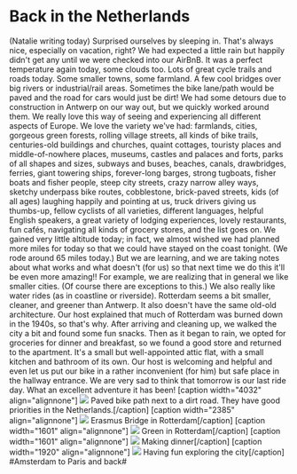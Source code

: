 # Back in the Netherlands
(Natalie writing today) Surprised ourselves by sleeping in. That's always nice, especially on vacation, right? We had expected a little rain but happily didn't get any until we were checked into our AirBnB. It was a perfect temperature again today, some clouds too.  Lots of great cycle trails and roads today. Some smaller towns, some farmland. A few cool bridges over big rivers or industrial/rail areas. Sometimes the bike lane/path would be paved and the road for cars would just be dirt! We had some detours due to construction in Antwerp on our way out, but we quickly worked around them. We really love this way of seeing and experiencing all different aspects of Europe. We love the variety we've had: farmlands, cities, gorgeous green forests, rolling village streets, all kinds of bike trails, centuries-old buildings and churches, quaint cottages, touristy places and middle-of-nowhere places, museums, castles and palaces and forts, parks of all shapes and sizes, subways and buses, beaches, canals, drawbridges, ferries, giant towering ships, forever-long barges, strong tugboats, fisher boats and fisher people, steep city streets, crazy narrow alley ways, sketchy underpass bike routes, cobblestone, brick-paved streets, kids (of all ages) laughing happily and pointing at us, truck drivers giving us thumbs-up, fellow cyclists of all varieties, different languages, helpful English speakers, a great variety of lodging experiences, lovely restaurants, fun cafés, navigating all kinds of grocery stores, and the list goes on.  We gained very little altitude today; in fact, we almost wished we had planned more miles for today so that we could have stayed on the coast tonight. (We rode around 65 miles today.) But we are learning, and we are taking notes about what works and what doesn't (for us) so that next time we do this it'll be even more amazing!! For example, we are realizing that in general we like smaller cities. (Of course there are exceptions to this.) We also really like water rides (as in coastline or riverside). Rotterdam seems a bit smaller, cleaner, and greener than Antwerp. It also doesn't have the same old-old architecture. Our host explained that much of Rotterdam was burned down in the 1940s, so that's why. After arriving and cleaning up, we walked the city a bit and found some fun snacks. Then as it began to rain, we opted for groceries for dinner and breakfast, so we found a good store and returned to the apartment. It's a small but well-appointed attic flat, with a small kitchen and bathroom of its own. Our host is welcoming and helpful and even let us put our bike in a rather inconvenient (for him) but safe place in the hallway entrance.  We are very sad to think that tomorrow is our last ride day. What an excellent adventure it has been! [caption width="4032" align="alignnone"] 
![](data/b5efd88c-7e8f-4218-be26-78a746570ec5.jpg)
Paved bike path next to a dirt road. They have good priorities in the Netherlands.[/caption] [caption width="2385" align="alignnone"] 
![](data/822ae8c7-c926-4d91-bcf5-3bfecf26dcf6.jpg)
Erasmus Bridge in Rotterdam[/caption] [caption width="1601" align="alignnone"] 
![](data/e4eff9f3-0fef-47c0-b669-e8dfcdf3da86.jpg)
Green in Rotterdam[/caption] [caption width="1601" align="alignnone"] 
![](data/485640ee-4a58-4e96-81a7-e5bb8c1ed872.jpg)
Making dinner[/caption] [caption width="1920" align="alignnone"] 
![](data/79219b37-6398-47a8-b372-315e69a9361f.png)
Having fun exploring the city[/caption]
#Amsterdam to Paris and back#
